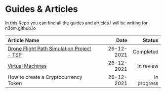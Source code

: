 # Guides & Articles #

In this Repo you can find all the guides and articles I will be writing for n3om.github.io

Article Name  |    Date    |  Status 
| :--- | ---: | ---:
[Drone Flight Path Simulation Project - TSP](https://github.com/N3om/guides-and-articles/blob/main/Flying-Drone-Report/Flying_Drone_Report.pdf "Drone Flight Path Simulation Project - TSP")  | 26-12-2021 | Completed
[Virtual Machines](https://github.com/SergioMiguez/guides-and-articles/tree/main/VMs "Virtual Machines Repo")  | 26-12-2021 | In review
How to create a Cryptocurrency Token | 26-12-2021 | In progress



